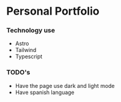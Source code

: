 # Personal Portfolio

### Technology use
- Astro
- Tailwind
- Typescript

### TODO's
- Have the page use dark and light mode
- Have spanish language
